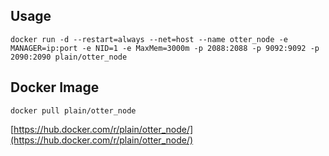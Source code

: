## Usage

```
docker run -d --restart=always --net=host --name otter_node -e MANAGER=ip:port -e NID=1 -e MaxMem=3000m -p 2088:2088 -p 9092:9092 -p 2090:2090 plain/otter_node
```

## Docker Image

```
docker pull plain/otter_node
```
[https://hub.docker.com/r/plain/otter_node/](https://hub.docker.com/r/plain/otter_node/)